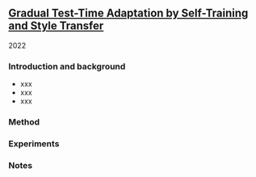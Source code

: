 ## [Gradual Test-Time Adaptation by Self-Training and Style Transfer](https://arxiv.org/abs/2208.07736)


2022

### Introduction and background
- xxx
- xxx
- xxx

### Method

### Experiments

### Notes
